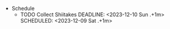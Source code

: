 - Schedule
	- TODO Collect Shiitakes 
	  DEADLINE: <2023-12-10 Sun .+1m>
	  SCHEDULED: <2023-12-09 Sat .+1m>